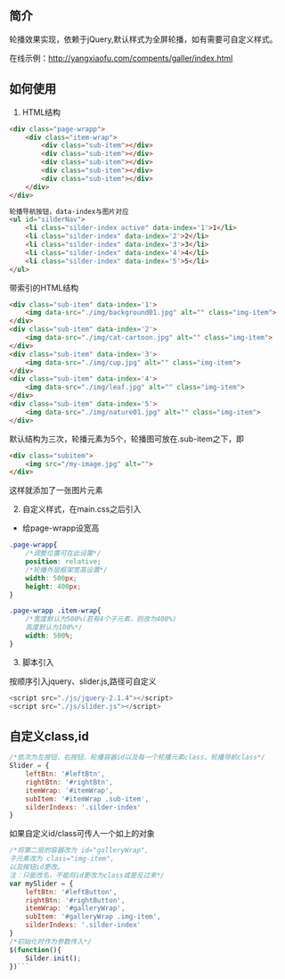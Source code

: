 ## 简介

轮播效果实现，依赖于jQuery,默认样式为全屏轮播，如有需要可自定义样式。

在线示例：http://yangxiaofu.com/compents/galler/index.html

## 如何使用

1. HTML结构

```html
<div class="page-wrapp">
	<div class="item-wrap">
		<div class="sub-item"></div>
		<div class="sub-item"></div>
		<div class="sub-item"></div>
		<div class="sub-item"></div>
		<div class="sub-item"></div>
	</div>
</div>

轮播导航按钮，data-index与图片对应
<ul id="silderNav">
    <li class="silder-index active" data-index='1'>1</li>
    <li class="silder-index" data-index='2'>2</li>
    <li class="silder-index" data-index='3'>3</li>
    <li class="silder-index" data-index='4'>4</li>
    <li class="silder-index" data-index='5'>5</li>
</ul>
```

带索引的HTML结构

```html
<div class="sub-item" data-index='1'>
    <img data-src="./img/background01.jpg" alt="" class="img-item">
</div>
<div class="sub-item" data-index='2'>
    <img data-src="./img/cat-cartoon.jpg" alt="" class="img-item">
</div>
<div class="sub-item" data-index='3'>
    <img data-src="./img/cup.jpg" alt="" class="img-item">
</div>
<div class="sub-item" data-index='4'>
    <img data-src="./img/leaf.jpg" alt="" class="img-item">
</div>
<div class="sub-item" data-index='5'>
    <img data-src="./img/nature01.jpg" alt="" class="img-item">
</div>
```

默认结构为三次，轮播元素为5个，轮播图可放在.sub-item之下，即

```html
<div class="subitem">
	<img src="/my-image.jpg" alt="">
</div>
```
这样就添加了一张图片元素


2. 自定义样式，在main.css之后引入

* 给page-wrapp设宽高

```css
.page-wrapp{
	/*调整位置可在此设置*/
	position: relative;
	/*轮播外层框架宽高设置*/
	width: 500px;
	height: 400px;
}

.page-wrapp .item-wrap{
	/*宽度默认为500%(若有4个子元素，则改为400%)
	高度默认为100%*/
	width: 500%;
}
```

3. 脚本引入

按顺序引入jquery、slider.js,路径可自定义

```javascript
<script src="./js/jquery-2.1.4"></script>
<script src="./js/slider.js"></script>
```

## 自定义class,id

```javascript
/*依次为左按钮、右按钮、轮播容器id以及每一个轮播元素class、轮播导航class*/
Slider = {
	leftBtn: '#leftBtn',	
	rightBtn: '#rightBtn',
	itemWrap: '#itemWrap',
	subItem: '#itemWrap .sub-item',
	silderIndexs: '.silder-index'
}
```

如果自定义id/class可传人一个如上的对象

```javascript
/*将第二层的容器改为 id="galleryWrap",
子元素改为 class="img-item",
以及按钮id更改。
注：只能改名，不能将id更改为class或是反过来*/
var mySlider = {
	leftBtn: '#leftButton',	
	rightBtn: '#rightButton',
	itemWrap: '#galleryWrap',
	subItem: '#galleryWrap .img-item',
	silderIndexs: '.silder-index'
}
/*初始化时作为参数传入*/
$(function(){
	Silder.init();
})```
